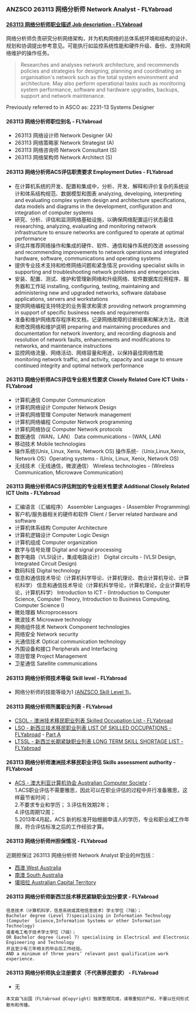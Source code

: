 ### ANZSCO 263113 网络分析师	Network Analyst - FLYabroad ###

####  [263113 网络分析师职业描述 Job description - FLYabroad](http://www.flyabroadvisa.com/anzsco/2631.html#263113)

网络分析师负责研究分析网络架构，并为机构网络的总体系统环境和结构的设计、规划和协调提出参考意见。可能执行如监控系统性能和硬件升级、备份、支持和网络维护的操作任务。 

> Researches and analyses network architecture, and recommends policies and strategies for designing, planning and coordinating an organisation's network such as the total system environment and architecture. May also perform operational tasks such as monitoring system performance, software and hardware upgrades, backups, support and network maintenance.

Previously referred to in ASCO as:
2231-13 Systems Designer

#### 263113 网络分析师职位别名 - FLYabroad
 
- 263113 网络设计师 Network Designer (A)
- 263113 网络策略家 Network Strategist (A)
- 263113 网络咨询师 Network Consultant (S)
- 263113 网络架构师  Network Architect (S)

####  263113 网络分析师ACS评估职责要求 Employment Duties - FLYabroad

- 在计算机系统的开发、配置和集成中，分析、开发、解释和评价复杂的系统设计和体系结构规范、数据模型和图表 analyzing, developing, interpreting and evaluating complex system design and architecture specifications, data models and diagrams in the development, configuration and integration of computer systems 
- 研究、分析、评估和监测网络基础设施，以确保网络配置运行状态最佳 researching, analyzing, evaluating and monitoring network infrastructure to ensure networks are configured to operate at optimal performance 
- 评估并推荐网络操作和集成的硬件、软件、通信和操作系统的改进 assessing and recommending improvements to network operations and integrated hardware, software, communications and operating systems 
- 提供专业技术支持和检修网络问题和紧急情况 providing specialist skills in supporting and troubleshooting network problems and emergencies 
- 安装、配置、测试、维护和管理新网络和升级网络、软件数据库应用程序、服务器和工作站 installing, configuring, testing, maintaining and administering new and upgraded networks, software database applications, servers and workstations 
- 提供网络编程支持特定的业务需求和需求 providing network programming in support of specific business needs and requirements 
- 准备和维护网络库存程序和文档，记录网络故障的诊断结果和解决方法，改进和修改网络和维护说明 preparing and maintaining procedures and documentation for network inventory, and recording diagnosis and resolution of network faults, enhancements and modifications to networks, and maintenance instructions 
- 监控网络流量、网络活动、网络容量和用途，以保持最佳网络性能 monitoring network traffic, and activity, capacity and usage to ensure continued integrity and optimal network performance

####  263113 网络分析师ACS评估专业相关性要求 Closely Related Core ICT Units - FLYabroad

- 计算机通信 Computer Communication 
- 计算机网络设计 Computer Network Design 
- 计算机网络管理 Computer Network management 
- 计算机网络编程 Computer Network programming 
- 计算机网络协议 Computer Network protocols 
- 数据通信（WAN，LAN） Data communications - (WAN, LAN) 
- 移动技术 Mobile technologies 
- 操作系统(Unix, Linux, Xenix, Network OS) 操作系统-（Unix,Linux,Xenix, Network OS）Operating systems - (Unix, Linux, Xenix, Network OS) 
- 无线技术（无线通信，微波通信） Wireless technologies - (Wireless Communication, Microwave Communication) 

####  263113 网络分析师ACS评估附加的专业相关性要求 Additional Closely Related ICT Units - FLYabroad

- 汇编语言（汇编程序） Assembler Languages - (Assembler Programming) 
- 客户机/服务器相关的硬件和软件 Client / Server related hardware and software 
- 计算机体系结构 Computer Architecture 
- 计算机逻辑设计 Computer Logic Design 
- 计算机组成 Computer organization 
- 数字与信号处理 Digital and signal processing 
- 数字电路（VLSI设计，集成电路设计） Digital circuits - (VLSI Design, Integrated Circuit Design) 
- 数码科技 Digital technology 
- 信息和通信技术导论（计算机科学导论、计算机理论、商业计算机导论、计算机科学） 信息和通信技术导论（计算机科学导论，计算机理论，企业计算机导论，计算机科学） Introduction to ICT - (Introduction to Computer Science, Computer Theory, Introduction to Business Computing, Computer Science I) 
- 微处理器 Microprocessors 
- 微波技术 Microwave technology 
- 网络组件技术 Network Component technologies 
- 网络安全 Network security 
- 光通信技术 Optical communication technology 
- 外围设备和接口 Peripherals and Interfacing 
- 项目管理 Project Management
- 卫星通信 Satellite communications 

#### 263113 网络分析师技术等级 Skill level - FLYabroad

- 网络分析师的技能等级为1 [(ANZSCO Skill Level 1)](http://www.flyabroadvisa.com/anzsco/)。

#### 263113 网络分析师所属职业列表 - FLYabroad

- [CSOL - 澳洲技术移民职业列表 Skilled Occupation List - FLYabroad](http://www.flyabroadvisa.com/sol/)
- [LSO - 新西兰技术移民职业列表 LIST OF SKILLED OCCUPATIONS - FLYabroad](http://nz.flyabroadvisa.com/lso/) - [Part A](parta)
- [LTSSL - 新西兰长期紧缺职业列表 LONG TERM SKILL SHORTAGE LIST - FLYabroad](http://nz.flyabroadvisa.com/work-residence/ltssl.html)

#### 263113 网络分析师澳洲技术移民职业评估 Skills assessment authority - FLYabroad

- [ACS - 澳大利亚计算机协会 Australian Computer Society](http://www.flyabroadvisa.com/ass/acs.html)：      
1.ACS职业评估不需要雅思，因此可以在职业评估的过程中并行准备雅思，这样最节省时间；     
2.不要求专业和学历；
3.评估有效期2年；    
4.评估周期12周；   
5.2013年4月起，ACS 新的标准开始根据申请人的学历，专业和职业减工作年限，符合评估标准之后的工作经验才算。

#### 263113 网络分析师州担保情况 - FLYabroad

近期担保过 263113 网络分析师	Network Analyst 职业的州包括：

- [西澳 West Australia](http://www.flyabroadvisa.com/zdb/wa.html)
- [南澳 South Australia](http://www.flyabroadvisa.com/zdb/sa.html)
- [堪培拉 Australian Capital Territory](http://www.flyabroadvisa.com/zdb/act.html)

#### 263113 网络分析师新西兰技术移民紧缺职业加分要求 - FLYabroad

    信息技术（计算机科学，信息系统或其他信息技术）学士学位（7级）；
    Bachelor degree (Level 7)specialising in Information Technology (Computer  Science,Information Systems or other Information Technology) 
    或者电工电子技术学士学位（7级）；
    OR Bachelor degree (Level 7) specialising in Electrical and Electronic  Engineering and Technology 
    并且至少有三年相关的毕业后工作经验。
    AND a minimum of three years’ relevant post qualification work experience.

#### 263113 网络分析师执业注册要求（不代表移民要求） - FLYabroad

- 无

`本文由飞出国（FLYabroad @Copyright）独家整理完成，请尊重知识产权，不要以任何形式散布和传播。`